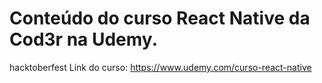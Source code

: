 # Conteúdo do curso React Native da Cod3r na Udemy.
hacktoberfest
Link do curso: https://www.udemy.com/curso-react-native
